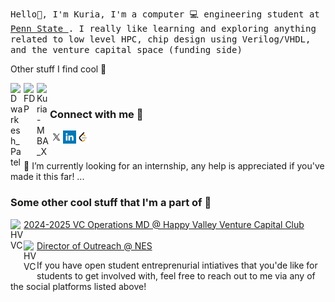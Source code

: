 <!--
**Kuria-Mbatia/Kuria-Mbatia** is a ✨ _special_ ✨ repository because its `README.md` (this file) appears on your GitHub profile.

Here are some ideas to get you started:

- 🔭 I’m currently working on ...
- 🌱 I’m currently learning ...
- 👯 I’m looking to collaborate on ...
- 🤔 I’m looking for help with ...
- 💬 Ask me about ...
- 📫 How to reach me: ...
- 😄 Pronouns: ...
- ⚡ Fun fact: ...
-->


<p>

  <samp>
Hello👋, I'm Kuria, I'm a computer 💻 engineering student at <a href="https://www.eecs.psu.edu/">Penn State </a>. I really like learning and exploring anything related to low level HPC, chip design using Verilog/VHDL, and the venture capital space (funding side) 
</samp>
</p>

Other stuff I find cool 👀

<a href="https://www.dwarkeshpatel.com/">
  <img align="left" alt="Dwarkesh_Patel" width="21px" src="https://substackcdn.com/image/fetch/w_96,c_limit,f_auto,q_auto:good,fl_progressive:steep/https%3A%2F%2Fbucketeer-e05bbc84-baa3-437e-9518-adb32be77984.s3.amazonaws.com%2Fpublic%2Fimages%2F90fa9666-5b8b-4685-a8fb-4b64cb7e0333_1080x1080.png" />
</a>
<a href="https://www.founderspodcast.com/">
  <img align="left" alt="FDP" width="21px" src="https://image.simplecastcdn.com/images/57933a1d-c5a9-4040-9aca-e766ae2ec0eb/721c2dd0-f766-4405-a701-dcd9179d4a5b/300x300/1495013501artwork.jpg" />
</a>
<a href="https://signalsandthreads.com/">
  <img align="left" alt="Kuria-MBA_X" width="21px" src="https://signalsandthreads.com/static/images/header-mobile.jpg" />
</a>
<br/>

### Connect with me 🤝
<a href="https://x.com/Kuria_MBA">
  <img align="left" alt="Kuria-MBA_X" width="21px" src="https://github.com/edent/SuperTinyIcons/blob/master/images/svg/x.svg" />
</a>
<a href="https://www.linkedin.com/in/kuria-mba/">
  <img align="left" alt="Kuria-MBA_LI" width="21px" src="https://github.com/edent/SuperTinyIcons/blob/master/images/svg/linkedin.svg" />
</a>
<a href="https://leetcode.com/u/kuriambatia8/">
  <img align="left" alt="Kuria-MBA_LC" width="21px" src="https://github.com/edent/SuperTinyIcons/blob/master/images/svg/leetcode.svg" />
</a>
<br/><br/>

🤔 I’m currently looking for an internship, any help is appreciated if you've made it this far! ...
<p align="center">

</p>

### Some other cool stuff that I'm a part of 🙌

<a href="https://www.linkedin.com/company/happyvalleyvc/posts/?feedView=all"> 2024-2025 VC Operations MD @ Happy Valley Venture Capital Club
  <img align="left" alt="HVVC" width="21px" src="https://happyvalley.vc/images/logo.png" />
</a>
<br/><br/>
<a href="https://www.linkedin.com/company/nittanyentrepreneursociety/posts/?feedView=all"> Director of Outreach @ NES
  <img align="left" alt="HVVC" width="21px" src="https://www.nespsu.com/NES.svg" />
</a>
<p> If you have open student entreprenurial intiatives that you'de like for students to get involved with, feel free to reach out to me via any of the social platforms listed above!</p>
<br/><br/>
